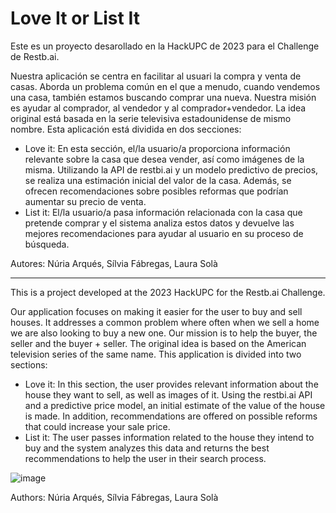 # Love It or List It

Este es un proyecto desarollado en la HackUPC de 2023 para el Challenge de Restb.ai.

Nuestra aplicación se centra en facilitar al usuari la compra y venta de casas. Aborda un problema común en el que a menudo, cuando vendemos una casa, también estamos buscando comprar una nueva. Nuestra misión es ayudar al comprador, al vendedor y al comprador+vendedor. La idea original está basada en la serie televisiva estadounidense de mismo nombre. Esta aplicación está dividida en dos secciones:
<ul>
  <li>Love it: En esta sección, el/la usuario/a proporciona información relevante sobre la casa que desea vender, así como imágenes de la misma. Utilizando la API de restbi.ai y un modelo predictivo de precios, se realiza una estimación inicial del valor de la casa. Además, se ofrecen recomendaciones sobre posibles reformas que podrían aumentar su precio de venta.</li>
  <li>List it: El/la usuario/a pasa información relacionada con la casa que pretende comprar y el sistema analiza estos datos y devuelve las mejores recomendaciones para ayudar al usuario en su proceso de búsqueda.</li>
 </ul>

 Autores: Núria Arqués, Sílvia Fábregas, Laura Solà
 ___
 
 This is a project developed at the 2023 HackUPC for the Restb.ai Challenge.

Our application focuses on making it easier for the user to buy and sell houses. It addresses a common problem where often when we sell a home we are also looking to buy a new one. Our mission is to help the buyer, the seller and the buyer + seller. The original idea is based on the American television series of the same name. This application is divided into two sections:
<ul>
<li>Love it: In this section, the user provides relevant information about the house they want to sell, as well as images of it. Using the restbi.ai API and a predictive price model, an initial estimate of the value of the house is made. In addition, recommendations are offered on possible reforms that could increase your sale price.</li>
<li>List it: The user passes information related to the house they intend to buy and the system analyzes this data and returns the best recommendations to help the user in their search process.</li>
 </ul>


![image](https://github.com/orlandoroldan/LoveItorListIt/assets/103830755/89858239-58fa-4f6b-8cbf-3fb946963205)

Authors: Núria Arqués, Sílvia Fábregas, Laura Solà
